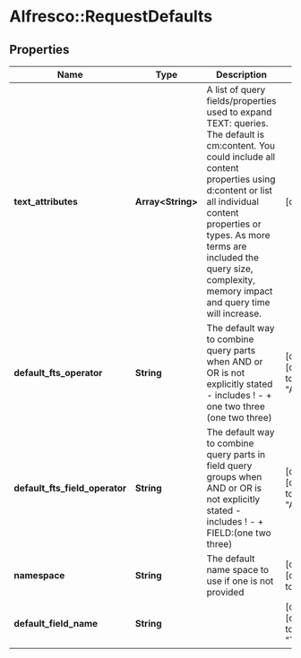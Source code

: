# Alfresco::RequestDefaults

## Properties
Name | Type | Description | Notes
------------ | ------------- | ------------- | -------------
**text_attributes** | **Array&lt;String&gt;** | A list of query fields/properties used to expand TEXT: queries. The default is cm:content. You could include all content properties using d:content or list all individual content properties or types. As more terms are included the query size, complexity, memory impact and query time will increase.  | [optional] 
**default_fts_operator** | **String** | The default way to combine query parts when AND or OR is not explicitly stated - includes ! - + one two three (one two three)  | [optional] [default to &quot;AND&quot;]
**default_fts_field_operator** | **String** | The default way to combine query parts in field query groups when AND or OR is not explicitly stated - includes ! - + FIELD:(one two three)  | [optional] [default to &quot;AND&quot;]
**namespace** | **String** | The default name space to use if one is not provided | [optional] [default to &quot;cm&quot;]
**default_field_name** | **String** |  | [optional] [default to &quot;TEXT&quot;]


